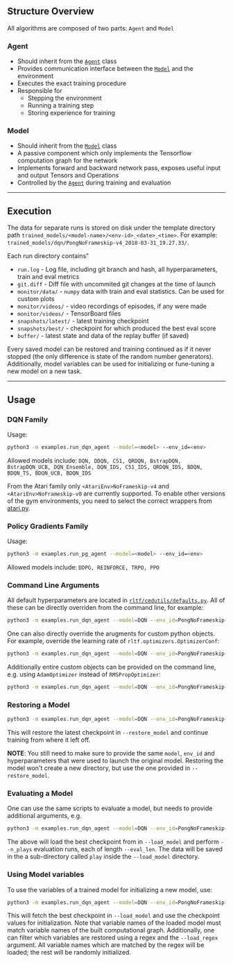 ## Structure Overview

All algorithms are composed of two parts: `Agent` and `Model`

### Agent
- Should inherit from the [`Agent`](rltf/agents/agent.py) class
- Provides communication interface between the [`Model`](rltf/models/model.py) and the environment
- Executes the exact training procedure
- Responsible for
  - Stepping the environment
  - Running a training step
  - Storing experience for training

### Model
- Should inherit from the [`Model`](rltf/models/model.py) class
- A passive component which only implements the Tensorflow computation graph for the network
- Implements forward and backward network pass, exposes useful input and output Tensors and Operations
- Controlled by the [`Agent`](rltf/agents/agent.py) during training and evaluation

-------------------------------------------------------------------------------

## Execution

The data for separate runs is stored on disk under the template directory path
`trained_models/<model-name>/<env-id>_<date>_<time>`. For example:
`trained_models/dqn/PongNoFrameskip-v4_2018-03-31_19.27.33/`.

Each run directory contains"
- `run.log` - Log file, including git branch and hash, all hyperparameters, train and eval metrics
- `git.diff` - Diff file with uncommited git changes at the time of launch
- `monitor/data/` - `numpy` data with train and eval statistics. Can be used for custom plots
- `monitor/videos/` - video recordings of episodes, if any were made
- `monitor/videos/` - TensorBoard files
- `snapshots/latest/` - latest training checkpoint
- `snapshots/best/` - checkpoint for which produced the best eval score
- `buffer/` - latest state and data of the replay buffer (if saved)

Every saved model can be restored and training continued as if it never stopped
(the only difference is state of the random number generators). Additionally, model
variables can be used for initializing or fune-tuning a new model on a new task.

-------------------------------------------------------------------------------

## Usage

### DQN Family

Usage:
```bash
python3 -m examples.run_dqn_agent --model=<model> --env_id=<env>
```
Allowed models include: `DQN, DDQN, C51, QRDQN, BstrapDQN, BstrapDQN_UCB,
DQN_Ensemble, DQN_IDS, C51_IDS, QRDQN_IDS, BDQN, BDQN_TS, BDQN_UCB, BDQN_IDS`

From the Atari family only `<AtariEnv>NoFrameskip-v4` and `<AtariEnv>NoFrameskip-v0`
are currently supported. To enable other versions of the gym environments, you need
to select the correct wrappers from [atari.py](rltf/envs/atari.py).

### Policy Gradients Family

Usage:
```bash
python3 -m examples.run_pg_agent --model=<model> --env_id=<env>
```
Allowed models include: `DDPG, REINFORCE, TRPO, PPO`

### Command Line Arguments
All default hyperparameters are located in [`rltf/cmdutils/defaults.py`](rltf/cmdutils/defaults.py).
All of these can be directly overriden from the command line, for example:

```bash
python3 -m examples.run_dqn_agent --model=DQN --env_id=PongNoFrameskip-v4 --log_period=10000
```

One can also directly override the arugments for custom python objects.
For example, override the learning rate of `rltf.optimizers.OptimizerConf`:

```bash
python3 -m examples.run_dqn_agent --model=DQN --env_id=PongNoFrameskip-v4 --opt_conf.learn_rate=5e-5
```

Additionally entire custom objects can be provided on the command line,
e.g. using `AdamOptimizer` instead of `RMSPropOptimizer`:

```bash
python3 -m examples.run_dqn_agent --model=DQN --env_id=PongNoFrameskip-v4 --opt_conf='OptimizerConf(opt_type=tf.train.AdamOptimizer, learn_rate=5e-5, epsilon=.01/32)'
```

### Restoring a Model

```bash
python3 -m examples.run_dqn_agent --model=DQN --env_id=PongNoFrameskip-v4 --restore_model=trained_models/dqn/PongNoFrameskip-v4_2018-12-28_12.44.17
```
This will restore the latest checkpoint in `--restore_model` and
continue training from where it left off.

**NOTE**: You still need to make sure to provide the same `model`, `env_id`
and hyperparameters that were used to launch the original model. Restoring
the model won't create a new directory, but use the one provided in `--restore_model`.


### Evaluating a Model

One can use the same scripts to evaluate a model, but needs to provide additional arguments, e.g.
```bash
python3 -m examples.run_dqn_agent --model=DQN --env_id=PongNoFrameskip-v4 --load_model=trained_models/dqn/PongNoFrameskip-v4_2018-12-28_12.44.17 --n_plays=10 --eval_len=100000
```
The above will load the best checkpoint from in `--load_model` and
perform `--n_plays` evaluation runs, each of length `--eval_len`. The data
will be saved in the a sub-directory called `play` inside the `--load_model` directory.


### Using Model variables

To use the variables of a trained model for initializing a new model, use:
```bash
python3 -m examples.run_dqn_agent --model=DQN --env_id=PongNoFrameskip-v4 --load_model=trained_models/dqn/PongNoFrameskip-v4_2018-12-28_12.44.17
```

This will fetch the best checkpoint in `--load_model` and use the checkpoint
values for initialization. Note that variable names of the loaded model must match
variable names of the built computational graph. Additionally, one can filter which
variables are restored using a regex and the `--load_regex` argument. All variable
names which are matched by the regex will be loaded; the rest will be randomly initialized.
